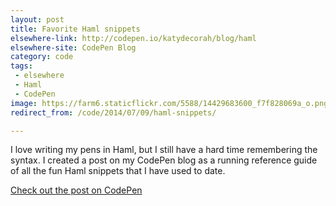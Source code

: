 ```yaml
---
layout: post
title: Favorite Haml snippets
elsewhere-link: http://codepen.io/katydecorah/blog/haml
elsewhere-site: CodePen Blog
category: code
tags:
 - elsewhere
 - Haml
 - CodePen
image: https://farm6.staticflickr.com/5588/14429683600_f7f828069a_o.png
redirect_from: /code/2014/07/09/haml-snippets/

---
```



I love writing my pens in Haml, but I still have a hard time remembering the syntax. I created a post on my CodePen blog as a running reference guide of all the fun Haml snippets that I have used to date.

[Check out the post on CodePen](http://codepen.io/katydecorah/blog/haml)